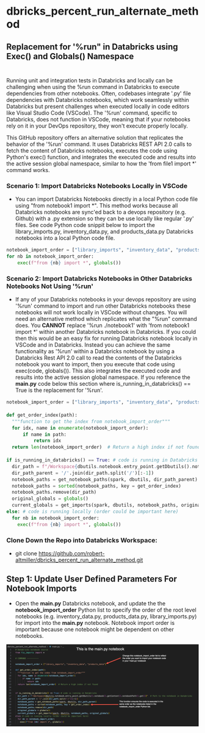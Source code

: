 # dbricks_percent_run_alternate_method

## Replacement for '%run" in Databricks using Exec() and Globals() Namespace<br><br>

Running unit and integration tests in Databricks and locally can be challenging when using the %run command in Databricks to execute dependencies from other notebooks. Often, codebases integrate '.py' file dependencies with Databricks notebooks, which work seamlessly within Databricks but present challenges when executed locally in code editors like Visual Studio Code (VSCode). The '%run' command, specific to Databricks, does not function in VSCode, meaning that if your notebooks rely on it in your DevOps repository, they won't execute properly locally.

This GitHub repository offers an alternative solution that replicates the behavior of the '%run' command. It uses Databricks REST API 2.0 calls to fetch the content of Databricks notebooks, executes the code using Python's exec() function, and integrates the executed code and results into the active session global namespace, similar to how the 'from file1 import *' command works.

### Scenario 1: Import Databricks Notebooks Locally in VSCode

- You can import Databricks Notebooks directly in a local Python code file using "from notebook1 import *".  This method works because all Databricks notebooks are sync'ed back to a devops repository (e.g. Github) with a .py extension so they can be use locally like regular '.py' files.  See code Python code snippit below to import the library_imports.py, inventory_data.py, and products_data.py Databricks notebooks into a local Python code file.

```Python
notebook_import_order = ["library_imports", "inventory_data", "products_data"]
for nb in notebook_import_order:
    exec(f"from {nb} import *", globals())
```

### Scenario 2: Import Databricks Notebooks in Other Databricks Notebooks Not Using '%run'

- If any of your Databricks notebooks in your devops repository are using '%run' command to import and run other Databricks notebooks these notebooks will not work locally in VSCode without changes.  You will need an alternative method which replicates what the "%run" command does.  You __CANNOT__ replace '%run ./notebook1' with 'from notebook1 import *' within another Databricks notebook in Databricks.  If you could then this would be an easy fix for running Databricks notebook locally in VSCode and in Databricks. Instead you can achieve the same functionality as '%run' within a Databricks notebook by using a Databricks Rest API 2.0 call to read the contents of the Databricks notebook you want to import, then you execute that code using exec(code, globals()).  This also integrates the executed code and results into the active session global namespace.  If you reference the __main.py__ code below this section where is_running_in_databricks() == True is the replacement for '%run'.

```Python
notebook_import_order = ["library_imports", "inventory_data", "products_data"]

def get_order_index(path):
  """function to get the index from notebook_import_order"""
  for idx, name in enumerate(notebook_import_order):
      if name in path:
          return idx
  return len(notebook_import_order)  # Return a high index if not found

if is_running_in_databricks() == True: # code is running in Databricks
  dir_path = f"/Workspace{dbutils.notebook.entry_point.getDbutils().notebook().getContext().notebookPath().get()}"  # Path to the notebook in Databricks
  dir_path_parent = '/'.join(dir_path.split('/')[:-1])
  notebook_paths = get_notebook_paths(spark, dbutils, dir_path_parent)
  notebook_paths = sorted(notebook_paths, key = get_order_index)
  notebook_paths.remove(dir_path)  
  original_globals = globals()
  current_globals = get_imports(spark, dbutils, notebook_paths, original_globals)
else: # code is running locally (order could be important here)
  for nb in notebook_import_order:
    exec(f"from {nb} import *", globals())
```

### Clone Down the Repo into Databricks Workspace: <br>

- git clone https://github.com/robert-altmiller/dbricks_percent_run_alternate_method.git

## Step 1: Update User Defined Parameters For Notebook Imports

- Open the __main.py__ Databricks notebook, and update the the __notebook_import_order__ Python list to specify the order of the root level notebooks (e.g. inventory_data.py, products_data.py, library_imports.py) for import into the __main.py__ notebook.  Notebook import order is important because one notebook might be dependent on other notebooks.

![update_parameters.png](/readme_images/update_parameters.png)
